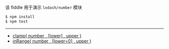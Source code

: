 该 fiddle 用于演示 `lodash/number` 模块

```sh
$ npm install
$ npm test
```

---

- [clamp( number , [lower] , upper )](https://lodash.com/docs#clamp)
- [inRange( number , [lower=0] , upper )](https://lodash.com/docs#inRange)
